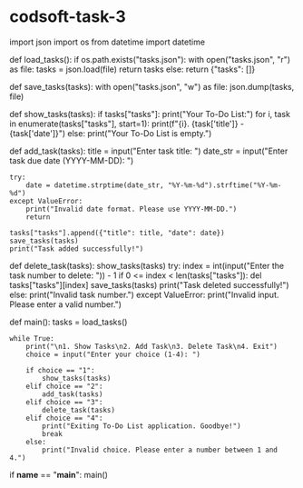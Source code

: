 # codsoft-task-3
import json
import os
from datetime import datetime

def load_tasks():
    if os.path.exists("tasks.json"):
        with open("tasks.json", "r") as file:
            tasks = json.load(file)
        return tasks
    else:
        return {"tasks": []}

def save_tasks(tasks):
    with open("tasks.json", "w") as file:
        json.dump(tasks, file)

def show_tasks(tasks):
    if tasks["tasks"]:
        print("Your To-Do List:")
        for i, task in enumerate(tasks["tasks"], start=1):
            print(f"{i}. {task['title']} - {task['date']}")
    else:
        print("Your To-Do List is empty.")

def add_task(tasks):
    title = input("Enter task title: ")
    date_str = input("Enter task due date (YYYY-MM-DD): ")
    
    try:
        date = datetime.strptime(date_str, "%Y-%m-%d").strftime("%Y-%m-%d")
    except ValueError:
        print("Invalid date format. Please use YYYY-MM-DD.")
        return

    tasks["tasks"].append({"title": title, "date": date})
    save_tasks(tasks)
    print("Task added successfully!")

def delete_task(tasks):
    show_tasks(tasks)
    try:
        index = int(input("Enter the task number to delete: ")) - 1
        if 0 <= index < len(tasks["tasks"]):
            del tasks["tasks"][index]
            save_tasks(tasks)
            print("Task deleted successfully!")
        else:
            print("Invalid task number.")
    except ValueError:
        print("Invalid input. Please enter a valid number.")

def main():
    tasks = load_tasks()

    while True:
        print("\n1. Show Tasks\n2. Add Task\n3. Delete Task\n4. Exit")
        choice = input("Enter your choice (1-4): ")

        if choice == "1":
            show_tasks(tasks)
        elif choice == "2":
            add_task(tasks)
        elif choice == "3":
            delete_task(tasks)
        elif choice == "4":
            print("Exiting To-Do List application. Goodbye!")
            break
        else:
            print("Invalid choice. Please enter a number between 1 and 4.")

if __name__ == "__main__":
    main()
